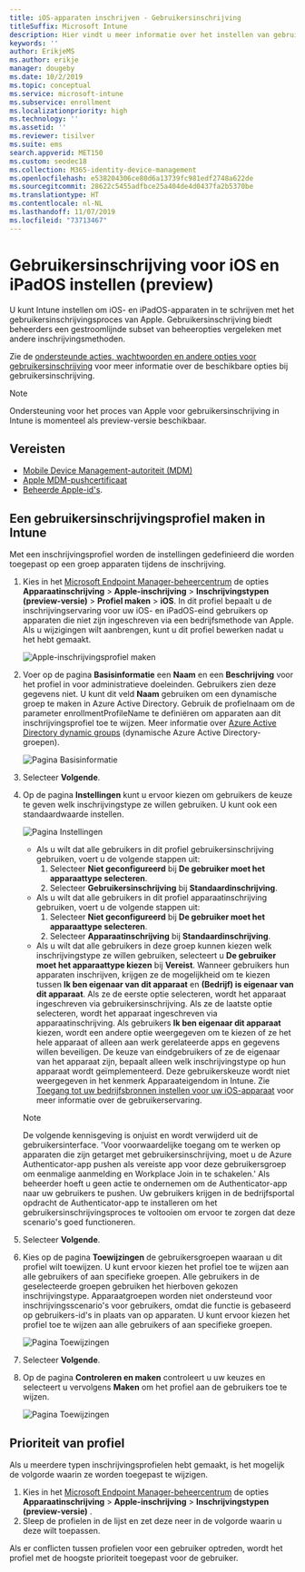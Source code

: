 ```yaml
---
title: iOS-apparaten inschrijven - Gebruikersinschrijving
titleSuffix: Microsoft Intune
description: Hier vindt u meer informatie over het instellen van gebruikersinschrijving voor iOS en iPadOS.
keywords: ''
author: ErikjeMS
ms.author: erikje
manager: dougeby
ms.date: 10/2/2019
ms.topic: conceptual
ms.service: microsoft-intune
ms.subservice: enrollment
ms.localizationpriority: high
ms.technology: ''
ms.assetid: ''
ms.reviewer: tisilver
ms.suite: ems
search.appverid: MET150
ms.custom: seodec18
ms.collection: M365-identity-device-management
ms.openlocfilehash: e538204306ce80d6a13739fc981edf2748a622de
ms.sourcegitcommit: 28622c5455adfbce25a404de4d0437fa2b5370be
ms.translationtype: HT
ms.contentlocale: nl-NL
ms.lasthandoff: 11/07/2019
ms.locfileid: "73713467"
---
```

# <a name="set-up-ios-and-ipados-user-enrollment-preview"></a>Gebruikersinschrijving voor iOS en iPadOS instellen (preview)

U kunt Intune instellen om iOS- en iPadOS-apparaten in te schrijven met het gebruikersinschrijvingsproces van Apple. Gebruikersinschrijving biedt beheerders een gestroomlijnde subset van beheeropties vergeleken met andere inschrijvingsmethoden.

Zie de [ondersteunde acties, wachtwoorden en andere opties voor gebruikersinschrijving](ios-user-enrollment-supported-actions.md) voor meer informatie over de beschikbare opties bij gebruikersinschrijving.

> [!NOTE]
> Ondersteuning voor het proces van Apple voor gebruikersinschrijving in Intune is momenteel als preview-versie beschikbaar.

## <a name="prerequisites"></a>Vereisten
- [Mobile Device Management-autoriteit (MDM)](../fundamentals/mdm-authority-set.md)
- [Apple MDM-pushcertificaat](apple-mdm-push-certificate-get.md)
- [Beheerde Apple-id's](https://support.apple.com/guide/apple-business-manager/mdm1c9622977/web).

## <a name="create-a-user-enrollment-profile-in-intune"></a>Een gebruikersinschrijvingsprofiel maken in Intune

Met een inschrijvingsprofiel worden de instellingen gedefinieerd die worden toegepast op een groep apparaten tijdens de inschrijving. 

1. Kies in het [Microsoft Endpoint Manager-beheercentrum](https://go.microsoft.com/fwlink/?linkid=2109431) de opties **Apparaatinschrijving** > **Apple-inschrijving** > **Inschrijvingstypen (preview-versie)**  > **Profiel maken** > **iOS**. In dit profiel bepaalt u de inschrijvingservaring voor uw iOS- en iPadOS-eind gebruikers op apparaten die niet zijn ingeschreven via een bedrijfsmethode van Apple. Als u wijzigingen wilt aanbrengen, kunt u dit profiel bewerken nadat u het hebt gemaakt.

    ![Apple-inschrijvingsprofiel maken](./media/ios-user-enrollment/create-profile.png)

2. Voer op de pagina **Basisinformatie** een **Naam** en een **Beschrijving** voor het profiel in voor administratieve doeleinden. Gebruikers zien deze gegevens niet. U kunt dit veld **Naam** gebruiken om een dynamische groep te maken in Azure Active Directory. Gebruik de profielnaam om de parameter enrollmentProfileName te definiëren om apparaten aan dit inschrijvingsprofiel toe te wijzen. Meer informatie over [Azure Active Directory dynamic groups](https://docs.microsoft.com/azure/active-directory/active-directory-groups-dynamic-membership-azure-portal#rules-for-devices) (dynamische Azure Active Directory-groepen).

    ![Pagina Basisinformatie](./media/ios-user-enrollment/basics-page.png)


3. Selecteer **Volgende**.

4. Op de pagina **Instellingen** kunt u ervoor kiezen om gebruikers de keuze te geven welk inschrijvingstype ze willen gebruiken. U kunt ook een standaardwaarde instellen.

    ![Pagina Instellingen](./media/ios-user-enrollment/settings-page.png)

    - Als u wilt dat alle gebruikers in dit profiel gebruikersinschrijving gebruiken, voert u de volgende stappen uit:
        1. Selecteer **Niet geconfigureerd** bij **De gebruiker moet het apparaattype selecteren**.
        2. Selecteer **Gebruikersinschrijving** bij **Standaardinschrijving**.
    - Als u wilt dat alle gebruikers in dit profiel apparaatinschrijving gebruiken, voert u de volgende stappen uit:
        1. Selecteer **Niet geconfigureerd** bij **De gebruiker moet het apparaattype selecteren**.
        2. Selecteer **Apparaatinschrijving** bij **Standaardinschrijving**.
    - Als u wilt dat alle gebruikers in deze groep kunnen kiezen welk inschrijvingstype ze willen gebruiken, selecteert u **De gebruiker moet het apparaattype kiezen** bij **Vereist**. Wanneer gebruikers hun apparaten inschrijven, krijgen ze de mogelijkheid om te kiezen tussen **Ik ben eigenaar van dit apparaat** en **(Bedrijf) is eigenaar van dit apparaat**. Als ze de eerste optie selecteren, wordt het apparaat ingeschreven via gebruikersinschrijving. Als ze de laatste optie selecteren, wordt het apparaat ingeschreven via apparaatinschrijving. Als gebruikers **Ik ben eigenaar dit apparaat** kiezen, wordt een andere optie weergegeven om te kiezen of ze het hele apparaat of alleen aan werk gerelateerde apps en gegevens willen beveiligen. De keuze van eindgebruikers of ze de eigenaar van het apparaat zijn, bepaalt alleen welk inschrijvingstype op hun apparaat wordt geïmplementeerd. Deze gebruikerskeuze wordt niet weergegeven in het kenmerk Apparaateigendom in Intune. Zie [Toegang tot uw bedrijfsbronnen instellen voor uw iOS-apparaat](https://docs.microsoft.com/intune-user-help/enroll-your-device-in-intune-ios) voor meer informatie over de gebruikerservaring.
    
    > [!NOTE]
    > De volgende kennisgeving is onjuist en wordt verwijderd uit de gebruikersinterface.
    > 'Voor voorwaardelijke toegang om te werken op apparaten die zijn getarget met gebruikersinschrijving, moet u de Azure Authenticator-app pushen als vereiste app voor deze gebruikersgroep om eenmalige aanmelding en Workplace Join in te schakelen.'
    > Als beheerder hoeft u geen actie te ondernemen om de Authenticator-app naar uw gebruikers te pushen. Uw gebruikers krijgen in de bedrijfsportal opdracht de Authenticator-app te installeren om het gebruikersinschrijvingsproces te voltooien om ervoor te zorgen dat deze scenario's goed functioneren.

5. Selecteer **Volgende**.

6. Kies op de pagina **Toewijzingen** de gebruikersgroepen waaraan u dit profiel wilt toewijzen. U kunt ervoor kiezen het profiel toe te wijzen aan alle gebruikers of aan specifieke groepen. Alle gebruikers in de geselecteerde groepen gebruiken het hierboven gekozen inschrijvingstype. Apparaatgroepen worden niet ondersteund voor inschrijvingsscenario's voor gebruikers, omdat die functie is gebaseerd op gebruikers-id's in plaats van op apparaten. U kunt ervoor kiezen het profiel toe te wijzen aan alle gebruikers of aan specifieke groepen.

    ![Pagina Toewijzingen](./media/ios-user-enrollment/assignments-page.png)

7. Selecteer **Volgende**.

8. Op de pagina **Controleren en maken** controleert u uw keuzes en selecteert u vervolgens **Maken** om het profiel aan de gebruikers toe te wijzen.

    ![Pagina Toewijzingen](./media/ios-user-enrollment/assignments-page.png)


## <a name="profile-priority"></a>Prioriteit van profiel

Als u meerdere typen inschrijvingsprofielen hebt gemaakt, is het mogelijk de volgorde waarin ze worden toegepast te wijzigen.

1. Kies in het [Microsoft Endpoint Manager-beheercentrum](https://go.microsoft.com/fwlink/?linkid=2109431) de opties **Apparaatinschrijving** > **Apple-inschrijving** > **Inschrijvingstypen (preview-versie)** .
2. Sleep de profielen in de lijst en zet deze neer in de volgorde waarin u deze wilt toepassen.

Als er conflicten tussen profielen voor een gebruiker optreden, wordt het profiel met de hoogste prioriteit toegepast voor de gebruiker.


